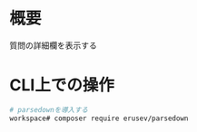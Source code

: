 # 概要
質問の詳細欄を表示する


# CLI上での操作

```bash
# parsedownを導入する
workspace# composer require erusev/parsedown
```
